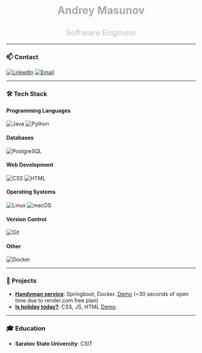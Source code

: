 <div align="center">
  <h1><span style="color: darkgrey;">Andrey Masunov</span></h1>
  <h2><span style="color: lightgrey;">Software Engineer</span></h2>
</div>

---

### 📫 Contact
[![LinkedIn](https://img.shields.io/badge/LinkedIn-0077B5?style=flat&logo=linkedin&logoColor=white)](https://www.linkedin.com/in/andrey-masunov)
[![Email](https://img.shields.io/badge/Email-D14836?style=flat&logo=gmail&logoColor=white)](mailto:andrey.masunov@gmail.com)

---

### 🛠 Tech Stack
#### Programming Languages
![Java](https://img.shields.io/badge/Java-007396?style=flat&logo=java&logoColor=white)
![Python](https://img.shields.io/badge/Python-3776AB?style=flat&logo=python&logoColor=white)

#### Databases
![PostgreSQL](https://img.shields.io/badge/PostgreSQL-336791?style=flat&logo=postgresql&logoColor=white)

#### Web Development
![CSS](https://img.shields.io/badge/CSS-1572B6?style=flat&logo=css3&logoColor=white) 
![HTML](https://img.shields.io/badge/HTML-E34F26?style=flat&logo=html5&logoColor=white)

#### Operating Systems
![Linux](https://img.shields.io/badge/Linux-FCC624?style=flat&logo=linux&logoColor=white)
![macOS](https://img.shields.io/badge/macOS-000000?style=flat&logo=apple&logoColor=white)

#### Version Control
![Git](https://img.shields.io/badge/Git-F05032?style=flat&logo=git&logoColor=white)

#### Other
![Docker](https://img.shields.io/badge/Docker-2496ED?style=flat&logo=docker&logoColor=white)
</div>

---

### 🔨 Projects
- **[Handyman service](https://github.com/andreymasunov1/handymanservice)**: Springboot, Docker. [Demo](https://handymanservice.onrender.com/) (~30 seconds of open time due to render.com free plan)
- **[Is holiday today?](https://github.com/andreymasunov1/isholidaytoday)**: CSS, JS, HTML [Demo](https://andreymasunov1.github.io/isholidaytoday/).

---
### 🎓 Education
- **Saratov State Univercity**: CSIT

